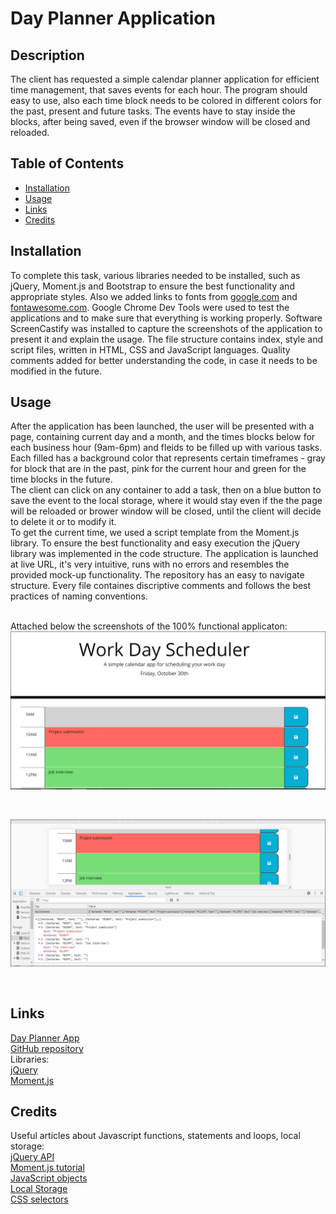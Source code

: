 # Day Planner Application

## Description 

The client has requested a simple calendar planner application for efficient time management, that saves events for each hour. The program should easy to use, also each time block needs to be colored in different colors for the past, present and future tasks. The events have to stay inside the blocks, after being saved, even if the browser window will be closed and reloaded.

## Table of Contents

* [Installation](#installation)
* [Usage](#usage)
* [Links](#links)
* [Credits](#credits)

## Installation

To complete this task, various libraries needed to be installed, such as jQuery, Moment.js and Bootstrap to ensure the best functionality and appropriate styles. Also we added links to fonts from [google.com](https://fonts.googleapis.com/) and [fontawesome.com](https://fontawesome.com/). Google Chrome Dev Tools were used to test the applications and to make sure that everything is working properly. Software ScreenCastify was installed to capture the screenshots of the application to present it and explain the usage. The file structure contains index, style and script files, written in HTML, CSS and JavaScript languages. Quality comments added for better understanding the code, in case it needs to be modified in the future.

## Usage

After the application has been launched, the user will be presented with a page, containing current day and a month, and the times blocks below for each business hour (9am-6pm) and fleids to be filled up with various tasks. Each filled has a background color that represents certain timeframes - gray for block that are in the past, pink for the current hour and green for the time blocks in the future.<br>
The client can click on any container to add a task, then on a blue button to save the event to the local storage, where it would stay even if the the page will be reloaded or brower window will be closed, until the client will decide to delete it or to modify it.<br>
To get the current time, we used a script template from the Moment.js library. To ensure the best functionality and easy execution the jQuery library was implemented in the code structure. The application is launched at live URL, it's very intuitive, runs with no errors and resembles the provided mock-up functionality. The repository has an easy to navigate structure. Every file containes discriptive comments and follows the best practices of naming conventions. <br><br>

Attached below the screenshots of the 100% functional applicaton:<br>
![User's interface](assets/Screenshot.png)

<br>

![Events, saved to local storage ](assets/Screenshot2.png)

<br>

## Links

[Day Planner App](https://anaiva27.github.io/Day-Planner-App/) <br>
[GitHub repository](https://github.com/anaiva27/Day-Planner-App)<br>
Libraries:<br>
[jQuery](https://cdnjs.cloudflare.com/ajax/libs/jquery/3.2.1/jquery.min.js) <br>
[Moment.js](https://cdnjs.cloudflare.com/ajax/libs/moment.js/2.24.0/moment.min.js) <br>

## Credits

Useful articles about Javascript functions, statements and loops, local storage:<br>
[jQuery API](https://api.jquery.com/) <br>
[Moment.js tutorial](https://www.sitepoint.com/managing-dates-times-using-moment-js/) <br>
[JavaScript objects](https://www.w3schools.com/js/js_objects.asp)<br>
[Local Storage](https://developer.mozilla.org/en-US/docs/Web/API/Window/localStorage)<br>
[CSS selectors](https://www.w3schools.com/css/css_selectors.asp)




